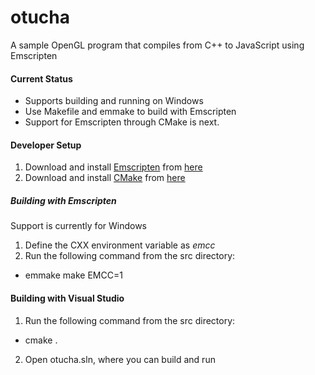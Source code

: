 # otucha
A sample OpenGL program that compiles from C++ to JavaScript using Emscripten

#### Current Status

- Supports building and running on Windows
- Use Makefile and emmake to build with Emscripten
- Support for Emscripten through CMake is next.

#### Developer Setup
1. Download and install [Emscripten](http://kripken.github.io/emscripten-site/) from [here](http://kripken.github.io/emscripten-site/docs/getting_started/downloads.html)
2. Download and install [CMake](http://www.cmake.org/) from [here](http://www.cmake.org/files/v3.1/?C=M;O=D)

##### Building with Emscripten
Support is currently for Windows

1. Define the CXX environment variable as _emcc_
2. Run the following command from the src directory:
  - emmake make EMCC=1

#### Building with Visual Studio
1. Run the following command from the src directory:
  - cmake .
2. Open otucha.sln, where you can build and run

